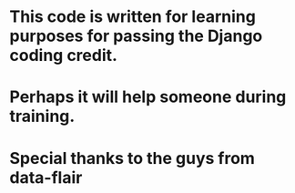 # This code is written for learning purposes for passing the Django coding credit.
# Perhaps it will help someone during training.
# Special thanks to the guys from data-flair
